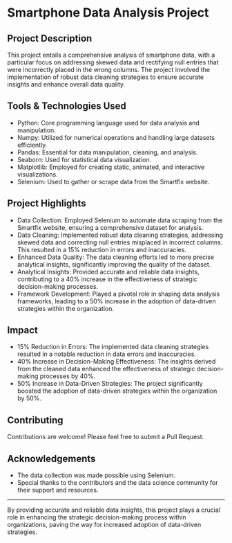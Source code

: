 # Smartphone Data Analysis Project

## Project Description

This project entails a comprehensive analysis of smartphone data, with a particular focus on addressing skewed data and rectifying null entries that were incorrectly placed in the wrong columns. The project involved the implementation of robust data cleaning strategies to ensure accurate insights and enhance overall data quality.

## Tools & Technologies Used

- Python: Core programming language used for data analysis and manipulation.
- Numpy: Utilized for numerical operations and handling large datasets efficiently.
- Pandas: Essential for data manipulation, cleaning, and analysis.
- Seaborn: Used for statistical data visualization.
- Matplotlib: Employed for creating static, animated, and interactive visualizations.
- Selenium: Used to gather or scrape data from the Smartfix website.

## Project Highlights

- Data Collection: Employed Selenium to automate data scraping from the Smartfix website, ensuring a comprehensive dataset for analysis.
- Data Cleaning: Implemented robust data cleaning strategies, addressing skewed data and correcting null entries misplaced in incorrect columns. This resulted in a 15% reduction in errors and inaccuracies.
- Enhanced Data Quality: The data cleaning efforts led to more precise analytical insights, significantly improving the quality of the dataset.
- Analytical Insights: Provided accurate and reliable data insights, contributing to a 40% increase in the effectiveness of strategic decision-making processes.
- Framework Development: Played a pivotal role in shaping data analysis frameworks, leading to a 50% increase in the adoption of data-driven strategies within the organization.

## Impact

- 15% Reduction in Errors: The implemented data cleaning strategies resulted in a notable reduction in data errors and inaccuracies.
- 40% Increase in Decision-Making Effectiveness: The insights derived from the cleaned data enhanced the effectiveness of strategic decision-making processes by 40%.
- 50% Increase in Data-Driven Strategies: The project significantly boosted the adoption of data-driven strategies within the organization by 50%.

## Contributing

Contributions are welcome! Please feel free to submit a Pull Request.

## Acknowledgements

- The data collection was made possible using Selenium.
- Special thanks to the contributors and the data science community for their support and resources.

---

By providing accurate and reliable data insights, this project plays a crucial role in enhancing the strategic decision-making process within organizations, paving the way for increased adoption of data-driven strategies.
